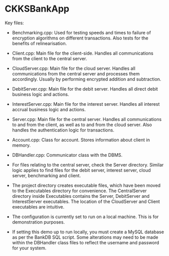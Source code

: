 # CKKSBankApp

Key files:

- Benchmarking.cpp: Used for testing speeds and times to failure of encryption algorithms on different transactions. Also tests for the benefits of relinearisation.
- Client.cpp: Main file for the client-side. Handles all communications from the client to the central server.
- CloudServer.cpp: Main file for the cloud server. Handles all communications from the central server and processes them accordingly. Usually by performing encrypted addition and subtraction.
- DebitServer.cpp: Main file for the debit server. Handles all direct debit business logic and actions.
- InterestServer.cpp: Main file for the interest server. Handles all interest accrual business logic and actions.
- Server.cpp: Main file for the central server. Handles all communications to and from the client, as well as to and from the cloud server. Also handles the authentication logic for transactions.
- Account.cpp: Class for account. Stores information about client in memory.
- DBHandler.cpp: Communicator class with the DBMS.

- For files relating to the central server, check the Server directory. Similar logic applies to find files for the debit server, interest server, cloud server, benchmarking and client.
- The project directory creates executable files, which have been moved to the Executables directory for convenience. The CentralServer directory inside Executables contains the Server, DebitServer and InterestServer executables. The location of the CloudServer and Client executables are intuitive.
- The configuration is currently set to run on a local machine. This is for demonstration purposes.
- If setting this demo up to run locally, you must create a MySQL database as per the BankDB SQL script. Some alterations may need to be made within the DBHandler class files to reflect the username and password for your system.